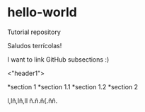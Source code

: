 # hello-world
Tutorial repository

Saludos terrícolas!

I want to link GitHub subsections :)


<"header1">

  
  *section 1
    *section 1.1
    *section 1.2
  *section 2

<header2>

l,lñ,lñ,ll
ñ.ñ.ñ{.ññ.


